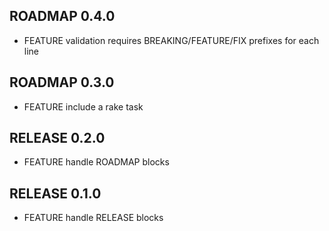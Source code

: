 ## ROADMAP 0.4.0

* FEATURE validation requires BREAKING/FEATURE/FIX prefixes for each line

## ROADMAP 0.3.0

* FEATURE include a rake task

## RELEASE 0.2.0

* FEATURE handle ROADMAP blocks

## RELEASE 0.1.0

* FEATURE handle RELEASE blocks
